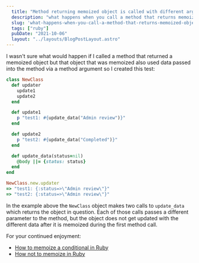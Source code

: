 ```yaml
---
  title: "Method returning memoized object is called with different arguments"
  description: "what happens when you call a method that returns memoized object with new parameters"
  slug: 'what-happens-when-you-call-a-method-that-returns-memoized-object-with-new-parameters'
  tags: ["ruby"]
  pubDate: "2021-10-06"
  layout: "../layouts/BlogPostLayout.astro"
---
```


I wasn't sure what would happen if I called a method that returned a memoized object but that object that was memoized also used data passed into the method via a method argument so I created this test:

```ruby
class NewClass
  def updater
    update1
    update2
  end

  def update1
    p "test1: #{update_data("Admin review")}"
  end

  def update2
    p "test2: #{update_data("Completed")}"
  end

  def update_data(status=nil)
    @body ||= {status: status}
  end
end

NewClass.new.updater
=> "test1: {:status=>\"Admin review\"}"
=> "test2: {:status=>\"Admin review\"}"
```

In the example above the `NewClass` object makes two calls to `update_data` which returns the object in question. Each of those calls passes a different parameter to the method, but the object does not get updated with the different data after it is memoized during the first method call.

For your continued enjoyment:
- [How to memoize a conditional in Ruby](https://www.devdecks.io/2021-memoizing-conditionals-in-ruby)
- [How not to memoize in Ruby](https://www.devdecks.io/2021-when-not-to-memoize-in-ruby)
